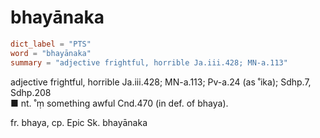 # bhayānaka

``` toml
dict_label = "PTS"
word = "bhayānaka"
summary = "adjective frightful, horrible Ja.iii.428; MN-a.113"
```

adjective frightful, horrible Ja.iii.428; MN\-a.113; Pv\-a.24 (as ˚ika); Sdhp.7, Sdhp.208  
■ nt. ˚ṃ something awful Cnd.470 (in def. of bhaya).

fr. bhaya, cp. Epic Sk. bhayānaka

